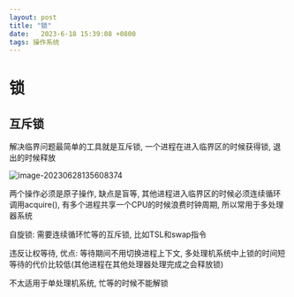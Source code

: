 ```yaml
---
layout: post
title: "锁" 
date:   2023-6-18 15:39:08 +0800
tags: 操作系统
---
```


# 锁

## 互斥锁

解决临界问题最简单的工具就是互斥锁, 一个进程在进入临界区的时候获得锁, 退出的时候释放

![image-20230628135608374](E:\a学习\笔记\img\image-20230628135608374.png)

两个操作必须是原子操作, 缺点是盲等, 其他进程进入临界区的时候必须连续循环调用acquire(), 有多个进程共享一个CPU的时候浪费时钟周期, 所以常用于多处理器系统

自旋锁: 需要连续循环忙等的互斥锁, 比如TSL和swap指令

违反让权等待, 优点: 等待期间不用切换进程上下文, 多处理机系统中上锁的时间短等待的代价比较低(其他进程在其他处理器处理完成之会释放锁)

不太适用于单处理机系统, 忙等的时候不能解锁












